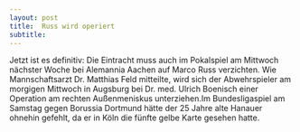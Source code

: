 ```yaml
---
layout: post
title:  Russ wird operiert
subtitle:  
---
```


Jetzt ist es definitiv: Die Eintracht muss auch im Pokalspiel am Mittwoch nächster Woche bei Alemannia Aachen auf Marco Russ verzichten. Wie Mannschaftsarzt Dr. Matthias Feld mitteilte, wird sich der Abwehrspieler am morgigen Mittwoch in Augsburg bei Dr. med. Ulrich Boenisch einer Operation am rechten Außenmeniskus unterziehen.Im Bundesligaspiel am Samstag gegen Borussia Dortmund hätte der 25 Jahre alte Hanauer ohnehin gefehlt, da er in Köln die fünfte gelbe Karte gesehen hatte.  


